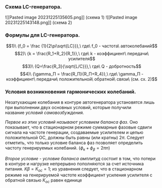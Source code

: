 ### Схема LC-генератора.

![[Pasted image 20231225135605.png]]
(схема 1)
![[Pasted image 20231225143148.png]]
(схема 2)
### Формулы для LC-генератора.
$$1)\ {f_0 = \frac {1}{2\pi\sqrt{LC}}},\ где\ f_0 - частота\ автоколебаний$$
$$2)\ {k = \frac{R_1+R_2}{R_1}},\ где\ k - коэффициент\ передачи\ усилителя$$
$$3)\ {Q=\frac{R_3}{\sqrt{L/C}}},\ где\ Q - добротность$$
$$4)\ {\gamma_П = \frac{R_П}{R_П+R_4}},\ где\ \gamma_П - коэффициент\ передачи\ положительной\ обратной\ связи\ (см. сх. 2)$$
### Условия возникновения гармонических колебаний.

Незатухающие колебания в контуре автогенератора установятся лишь при выполнении двух основных условий, которые получили название _условий самовозбуждения._

_Первое из этих условий называют условием баланса фаз_. Оно показывает, что в стационарном режиме суммарные фазовые сдвиги сигнала на частоте генерации, создаваемые усилителем и цепью положительной ОС, должны быть равны (или кратны) ${2\pi}$. Следует отметить, что только условие баланса фаз позволяет определить частоту генерируемых колебаний. (${ф_к + ф_β = 2\pi n})$

_Второе условие - условие баланса амплитуд_ состоит в том, что поте­ри в контуре и нагрузке непрерывно пополняются за счет источника питания. ${К\beta= К_{ос} =1;}$ из уравнения следует, что в стационарном режиме на генерируемой частоте коэффициент усиления усилителя с обратной связью ${К_{ос}}$ равен единице

